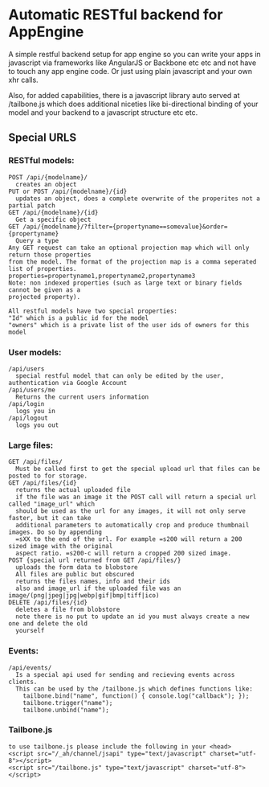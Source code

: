 # Automatic RESTful backend for AppEngine

A simple restful backend setup for app engine so you can write your apps in javascript via
frameworks like AngularJS or Backbone etc etc and not have to touch any app engine code. Or just
using plain javascript and your own xhr calls.

Also, for added capabilities, there is a javascript library auto served at /tailbone.js which does
additional niceties like bi-directional binding of your model and your backend to a javascript
structure etc etc.

## Special URLS

### RESTful models:

    POST /api/{modelname}/
      creates an object
    PUT or POST /api/{modelname}/{id}
      updates an object, does a complete overwrite of the properites not a partial patch
    GET /api/{modelname}/{id}
      Get a specific object
    GET /api/{modelname}/?filter={propertyname==somevalue}&order={propertyname}
      Query a type
    Any GET request can take an optional projection map which will only return those properties
    from the model. The format of the projection map is a comma seperated list of properties.
    properties=propertyname1,propertyname2,propertyname3
    Note: non indexed properties (such as large text or binary fields cannot be given as a
    projected property).

    All restful models have two special properties:
    "Id" which is a public id for the model
    "owners" which is a private list of the user ids of owners for this model

### User models:

    /api/users
      special restful model that can only be edited by the user, authentication via Google Account
    /api/users/me
      Returns the current users information
    /api/login
      logs you in
    /api/logout
      logs you out

### Large files:

    GET /api/files/
      Must be called first to get the special upload url that files can be posted to for storage.
    GET /api/files/{id}
      returns the actual uploaded file
      if the file was an image it the POST call will return a special url called "image_url" which
      should be used as the url for any images, it will not only serve faster, but it can take
      additional parameters to automatically crop and produce thumbnail images. Do so by appending
      =sXX to the end of the url. For example =s200 will return a 200 sized image with the original
      aspect ratio. =s200-c will return a cropped 200 sized image.
    POST {special url returned from GET /api/files/}
      uploads the form data to blobstore
      All files are public but obscured
      returns the files names, info and their ids
      also and image_url if the uploaded file was an image/(png|jpeg|jpg|webp|gif|bmp|tiff|ico)
    DELETE /api/files/{id}
      deletes a file from blobstore
      note there is no put to update an id you must always create a new one and delete the old
      yourself

### Events:

    /api/events/
      Is a special api used for sending and recieving events across clients.
      This can be used by the /tailbone.js which defines functions like:
        tailbone.bind("name", function() { console.log("callback"); });
        tailbone.trigger("name");
        tailbone.unbind("name");

### Tailbone.js

    to use tailbone.js please include the following in your <head>
    <script src="/_ah/channel/jsapi" type="text/javascript" charset="utf-8"></script>
    <script src="/tailbone.js" type="text/javascript" charset="utf-8"></script>

